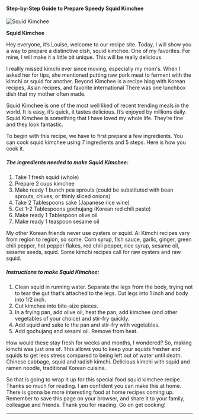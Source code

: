             

#### Step-by-Step Guide to Prepare Speedy Squid Kimchee

![Squid Kimchee](https://img-global.cpcdn.com/recipes/2533082_c475b9e3473291ae/751x532cq70/squid-kimchee-recipe-main-photo.jpg)

**Squid Kimchee**

Hey everyone, it’s Louise, welcome to our recipe site. Today, I will show you a way to prepare a distinctive dish, squid kimchee. One of my favorites. For mine, I will make it a little bit unique. This will be really delicious.

I reallly missed kimchi ever since moving, especially my mom's. When I asked her for tips, she mentioned putting raw pork meat to ferment with the kimchi or squid for another. Beyond Kimchee is a recipe blog with Korean recipes, Asian recipes, and favorite international There was one lunchbox dish that my mother often made.

Squid Kimchee is one of the most well liked of recent trending meals in the world. It is easy, it’s quick, it tastes delicious. It’s enjoyed by millions daily. Squid Kimchee is something that I have loved my whole life. They’re fine and they look fantastic.

To begin with this recipe, we have to first prepare a few ingredients. You can cook squid kimchee using 7 ingredients and 5 steps. Here is how you cook it.

##### The ingredients needed to make Squid Kimchee:

1.  Take 1 fresh squid (whole)
2.  Prepare 2 cups kimchee
3.  Make ready 1 bunch pea sprouts (could be substituted with bean sprouts, chives, or thinly sliced onions)
4.  Take 2 Tablespoons sake (Japanese rice wine)
5.  Get 1-2 Tablespoons gochujang (Korean red chili paste)
6.  Make ready 1 Tablespoon olive oil
7.  Make ready 1 teaspoon sesame oil

My other Korean friends never use oysters or squid. A: Kimchi recipes vary from region to region, so some. Corn syrup, fish sauce, garlic, ginger, green chili pepper, hot pepper flakes, red chili pepper, rice syrup, sesame oil, sesame seeds, squid. Some kimchi recipes call for raw oysters and raw squid.

##### Instructions to make Squid Kimchee:

1.  Clean squid in running water. Separate the legs from the body, trying not to tear the gut that's attached to the legs. Cut legs into 1 inch and body into 1/2 inch.
2.  Cut kimchee into bite-size pieces.
3.  In a frying pan, add olive oil, heat the pan, add kimchee (and other vegetables of your choice) and stir-fry quickly.
4.  Add squid and sake to the pan and stir-fry with vegetables.
5.  Add gochujang and sesami oil. Remove from heat.

How would these stay fresh for weeks and months, I wondered? So, making kimchi was just one of. This allows you to keep your squids fresher and squids to get less stress compared to being left out of water until death. Chinese cabbage, squid and radish kimchi. Delicious kimchi with squid and ramen noodle, traditional Korean cuisine.

So that is going to wrap it up for this special food squid kimchee recipe. Thanks so much for reading. I am confident you can make this at home. There is gonna be more interesting food at home recipes coming up. Remember to save this page on your browser, and share it to your family, colleague and friends. Thank you for reading. Go on get cooking!

* * *